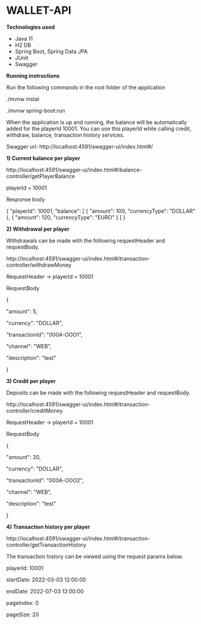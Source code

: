 # WALLET-API

**Technologies used** 
- Java 11
- H2 DB
- Spring Boot, Spring Data JPA
- JUnit
- Swagger
  
 **Running instructions**

Run the following commands in the root folder of the application

./mvnw instal

./mvnw spring-boot:run


When the application is up and running, the balance will be automatically added for the playerId 10001.
You can use this playerId while calling credit, withdraw, balance, transaction history services.

Swagger url: http://localhost:4591/swagger-ui/index.html#/

**1) Current balance per player**

http://localhost:4591/swagger-ui/index.html#/balance-controller/getPlayerBalance

playerId = 10001

Response body

{
  "playerId": 10001,
  "balance": [
    {
      "amount": 100,
      "currencyType": "DOLLAR"
    },
    {
      "amount": 120,
      "currencyType": "EURO"
    }
  ]
}

**2) Withdrawal per player**

Withdrawals can be made with the following requestHeader and requestBody.

http://localhost:4591/swagger-ui/index.html#/transaction-controller/withdrawMoney

RequestHeader -> playerId = 10001

RequestBody

{

"amount": 5,

"currency": "DOLLAR",

"transactionId": "000A-OOO1",

"channel": "WEB",

"description": "test"

}

**3) Credit per player**  

Deposits can be made with the following requestHeader and requestBody.

http://localhost:4591/swagger-ui/index.html#/transaction-controller/creditMoney

RequestHeader -> playerId = 10001

RequestBody

{

"amount": 20,

"currency": "DOLLAR",

"transactionId": "000A-OOO2",

"channel": "WEB",

"description": "test"

}


**4) Transaction history per player**

http://localhost:4591/swagger-ui/index.html#/transaction-controller/getTransactionHistory

The transaction history can be viewed using the request params below.

playerId: 10001

startDate: 2022-03-03 12:00:00

endDate: 2022-07-03 12:00:00

pageIndex: 0

pageSize: 20
